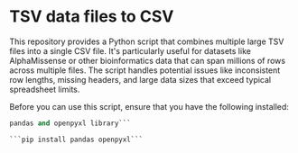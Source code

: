 # TSV data files to CSV

This repository provides a Python script that combines multiple large TSV files into a single CSV file. It's particularly useful for datasets like AlphaMissense or other bioinformatics data that can span millions of rows across multiple files. The script handles potential issues like inconsistent row lengths, missing headers, and large data sizes that exceed typical spreadsheet limits.

Before you can use this script, ensure that you have the following installed:

```Python 3.x
pandas and openpyxl library```

```pip install pandas openpyxl```
